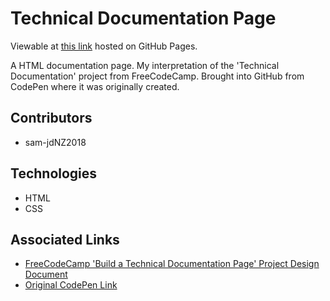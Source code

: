 # Technical Documentation Page

Viewable at [this link](https://sam-jdnz2018.github.io/tech-documentation-page/) hosted on GitHub Pages.

A HTML documentation page. My interpretation of the 'Technical Documentation' project from FreeCodeCamp. Brought into GitHub from CodePen where it was originally created.

## Contributors

* sam-jdNZ2018

## Technologies

* HTML
* CSS

## Associated Links

* [FreeCodeCamp 'Build a Technical Documentation Page' Project Design Document](https://learn.freecodecamp.org/responsive-web-design/responsive-web-design-projects/build-a-technical-documentation-page)
* [Original CodePen Link](https://codepen.io/sam_donaldson2018/pen/oQmPLB)
